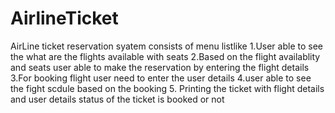 # AirlineTicket
AirLine ticket reservation syatem consists of menu listlike 
1.User able to see the what are the flights available with seats
2.Based on the flight availablity and seats user able to make the reservation by entering the flight details
3.For booking flight user need to enter the user details
4.user able to see the fight scdule based on the booking
5. Printing the ticket with flight details and user details status of the ticket is booked or not

